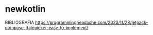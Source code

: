 # newkotlin
BIBLIOGRAFIA
https://programmingheadache.com/2023/11/28/jetpack-compose-datepicker-easy-to-implement/
